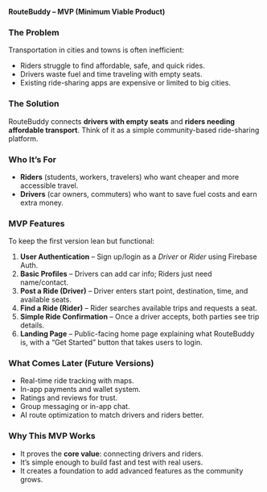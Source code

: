 **RouteBuddy – MVP (Minimum Viable Product)**

### The Problem

Transportation in cities and towns is often inefficient:

* Riders struggle to find affordable, safe, and quick rides.
* Drivers waste fuel and time traveling with empty seats.
* Existing ride-sharing apps are expensive or limited to big cities.

### The Solution

RouteBuddy connects **drivers with empty seats** and **riders needing affordable transport**.
Think of it as a simple community-based ride-sharing platform.

### Who It’s For

* **Riders** (students, workers, travelers) who want cheaper and more accessible travel.
* **Drivers** (car owners, commuters) who want to save fuel costs and earn extra money.

### MVP Features

To keep the first version lean but functional:

1. **User Authentication** – Sign up/login as a *Driver* or *Rider* using Firebase Auth.
2. **Basic Profiles** – Drivers can add car info; Riders just need name/contact.
3. **Post a Ride (Driver)** – Driver enters start point, destination, time, and available seats.
4. **Find a Ride (Rider)** – Rider searches available trips and requests a seat.
5. **Simple Ride Confirmation** – Once a driver accepts, both parties see trip details.
6. **Landing Page** – Public-facing home page explaining what RouteBuddy is, with a “Get Started” button that takes users to login.

### What Comes Later (Future Versions)

* Real-time ride tracking with maps.
* In-app payments and wallet system.
* Ratings and reviews for trust.
* Group messaging or in-app chat.
* AI route optimization to match drivers and riders better.

### Why This MVP Works

* It proves the **core value**: connecting drivers and riders.
* It’s simple enough to build fast and test with real users.
* It creates a foundation to add advanced features as the community grows.
